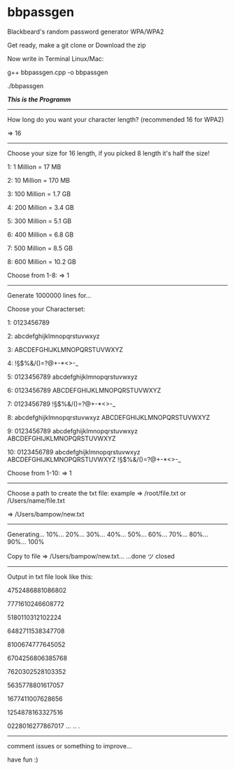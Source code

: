 # bbpassgen
Blackbeard's random password generator WPA/WPA2

Get ready, make a git clone or Download the zip

Now write in Terminal Linux/Mac:

g++ bbpassgen.cpp -o bbpassgen

./bbpassgen

 ***This is the Programm*** 
_____________________________________________________________________________________________
                                                                                                 
How long do you want your character length? 
(recommended 16 for WPA2) 

 => 16
_____________________________________________________________________________________________

Choose your size for 16 length, if you picked 8 length it's half the size!

1: 1 Million = 17 MB

2: 10 Million = 170 MB

3: 100 Million = 1.7 GB

4: 200 Million = 3.4 GB

5: 300 Million = 5.1 GB

6: 400 Million = 6.8 GB

7: 500 Million = 8.5 GB

8: 600 Million = 10.2 GB

Choose from 1-8: => 1
_____________________________________________________________________________________________

Generate 1000000 lines for...

Choose your Characterset: 

1:  0123456789

2:  abcdefghijklmnopqrstuvwxyz

3:  ABCDEFGHIJKLMNOPQRSTUVWXYZ

4:  !§$%&/()=?@+-*<>-_

5:  0123456789 abcdefghijklmnopqrstuvwxyz

6:  0123456789 ABCDEFGHIJKLMNOPQRSTUVWXYZ

7:  0123456789 !§$%&/()=?@+-*<>-_

8:  abcdefghijklmnopqrstuvwxyz ABCDEFGHIJKLMNOPQRSTUVWXYZ

9:  0123456789 abcdefghijklmnopqrstuvwxyz ABCDEFGHIJKLMNOPQRSTUVWXYZ

10: 0123456789 abcdefghijklmnopqrstuvwxyz ABCDEFGHIJKLMNOPQRSTUVWXYZ !§$%&/()=?@+-*<>-_

Choose from 1-10: => 1
_____________________________________________________________________________________________

Choose a path to create the txt file: 
example => /root/file.txt or /Users/name/file.txt

 => /Users/bampow/new.txt
_____________________________________________________________________________________________

Generating...
10%...
20%...
30%...
40%...
50%...
60%...
70%...
80%...
90%...
100%


Copy to file => /Users/bampow/new.txt...
...done ツ 
closed
_____________________________________________________________________________________________

Output in txt file look like this:

4752486881086802

7771610246608772

5180110312102224

6482711538347708

8100674777645052

6704256806385768

7620302528103352

5635778801617057

1677411007628656

1254878163327516

0228016277867017
...
..
.


________________________________________________________________________________________________________

comment issues or something to improve...

have fun :)

